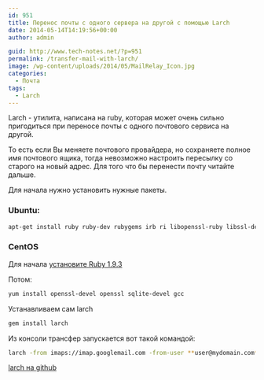 ```yaml
---
id: 951
title: Перенос почты с одного сервера на другой с помощью Larch
date: 2014-05-14T14:19:56+00:00
author: admin

guid: http://www.tech-notes.net/?p=951
permalink: /transfer-mail-with-larch/
image: /wp-content/uploads/2014/05/MailRelay_Icon.jpg
categories:
  - Почта
tags:
  - Larch
---
```

Larch - утилита, написана на ruby, которая может очень сильно пригодиться при переносе почты с одного почтового сервиса на другой.

То есть если Вы меняете почтового провайдера, но сохраняете полное имя почтового ящика, тогда невозможно настроить пересылку со старого на новый адрес. Для того что бы перенести почту читайте дальше.

Для начала нужно установить нужные пакеты.

### Ubuntu:

```bash
apt-get install ruby ruby-dev rubygems irb ri libopenssl-ruby libssl-dev gcc sqlite-dev
```
### CentOS

Для начала [установите Ruby 1.9.3](/install-ruby-1-9-red-hat6/)

Потом:

```bash
yum install openssl-devel openssl sqlite-devel gcc
```
Устанавливаем сам larch

```bash
gem install larch
```

Из консоли трансфер запускается вот такой командой:

```bash
larch -from imaps://imap.googlemail.com -from-user **user@mydomain.com** -from-pass **mysuperpass** -to imaps://imap.newemailsrv.com -to-user **user@mydomain.com** -to-pass **mysuperpass** -all
```
[larch на github](https://github.com/rgrove/larch)
